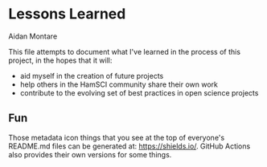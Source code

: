 # Lessons Learned
Aidan Montare

This file attempts to document what I've learned in the process of this project, in the hopes that
it will:
- aid myself in the creation of future projects
- help others in the HamSCI community share their own work
- contribute to the evolving set of best practices in open science projects

## Fun

Those metadata icon things that you see at the top of everyone's README.md files can be generated at: https://shields.io/.
GitHub Actions also provides their own versions for some things.
